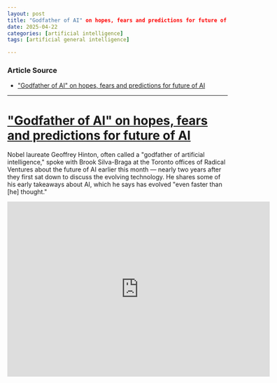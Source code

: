 ```yaml
---
layout: post
title: "Godfather of AI" on hopes, fears and predictions for future of AI  
date: 2025-04-22
categories: [artificial intelligence]
tags: [artificial general intelligence]

---
```


### Article Source


* ["Godfather of AI" on hopes, fears and predictions for future of AI](https://www.youtube.com/watch?v=qyH3NxFz3Aw)

---

# ["Godfather of AI" on hopes, fears and predictions for future of AI](https://www.youtube.com/watch?v=qyH3NxFz3Aw)

Nobel laureate Geoffrey Hinton, often called a "godfather of artificial intelligence," spoke with Brook Silva-Braga at the Toronto offices of Radical Ventures about the future of AI earlier this month — nearly two years after they first sat down to discuss the evolving technology. He shares some of his early takeaways about AI, which he says has evolved "even faster than [he] thought."


<iframe width="600" height="400" src="https://www.youtube.com/embed/qyH3NxFz3Aw?si=t-3wzllEbDZs8YQB" title="YouTube video player" frameborder="0" allow="accelerometer; autoplay; clipboard-write; encrypted-media; gyroscope; picture-in-picture; web-share" referrerpolicy="strict-origin-when-cross-origin" allowfullscreen></iframe>